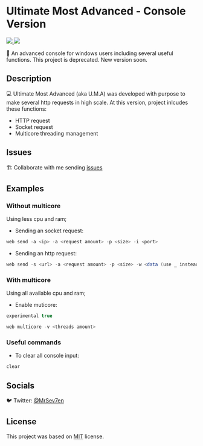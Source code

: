 # Ultimate Most Advanced - Console Version

<div>
  <p>
    <a href="https://github.com/MrSev7en/ultimate-most-advanced">
      <img src="https://badgen.net/badge/build/passing/green">
      <img src="https://badgen.net/badge/deprecated/project/black">
    </a>
  </p>
</div>

🔰 An advanced console for windows users including several useful functions.
This project is deprecated. New version soon.

## Description
💻 Ultimate Most Advanced (aka U.M.A) was developed with purpose to make several http requests in high scale.
At this version, project inlcudes these functions:

- HTTP request
- Socket request
- Multicore threading management

## Issues
🏗️ Collaborate with me sending [issues](https://github.com/MrSev7en/ultimate-most-advanced/issues)

## Examples

### Without multicore
Using less cpu and ram;

- Sending an socket request:
```csharp
web send -a <ip> -a <request amount> -p <size> -i <port>
```

- Sending an http request:
```csharp
web send -s <url> -a <request amount> -p <size> -w <data (use _ instead spaces)>
```

### With multicore
Using all available cpu and ram;

- Enable muticore:
```csharp
experimental true
```
```csharp
web multicore -v <threads amount>
```

### Useful commands

- To clear all console input:
```csharp
clear
```

## Socials
🐦 Twitter: [@MrSev7en](https://twitter.com/MrSev7en/)

## License
This project was based on [MIT](https://github.com/MrSev7en/ultimate-most-advanced/blob/master/LICENSE) license.
